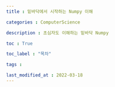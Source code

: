```yaml
---
title : 밑바닥에서 시작하는 Numpy 이해

categories : ComputerScience

description : 초심자도 이해하는 밑바닥 Numpy

toc : True

toc_label : "목차"

tags : 

last_modified_at : 2022-03-18
---
```

